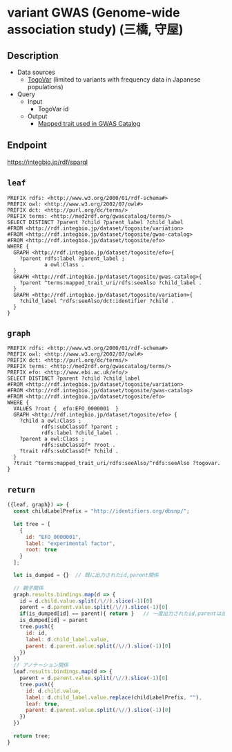 # variant GWAS (Genome-wide association study) (三橋, 守屋)

## Description

- Data sources
    -  [TogoVar](https://togovar.biosciencedbc.jp/?) (limited to variants with frequency data in Japanese populations)
- Query
    - Input
        - TogoVar id
    - Output
        -  [Mapped trait used in GWAS Catalog](https://www.ebi.ac.uk/gwas/docs/ontology)

## Endpoint

https://integbio.jp/rdf/sparql

## `leaf`
```sparql
PREFIX rdfs: <http://www.w3.org/2000/01/rdf-schema#>
PREFIX owl: <http://www.w3.org/2002/07/owl#>
PREFIX dct: <http://purl.org/dc/terms/>
PREFIX terms: <http://med2rdf.org/gwascatalog/terms/>
SELECT DISTINCT ?parent ?child ?parent_label ?child_label
#FROM <http://rdf.integbio.jp/dataset/togosite/variation>
#FROM <http://rdf.integbio.jp/dataset/togosite/gwas-catalog>
#FROM <http://rdf.integbio.jp/dataset/togosite/efo>
WHERE {
  GRAPH <http://rdf.integbio.jp/dataset/togosite/efo>{
    ?parent rdfs:label ?parent_label ;
            a owl:Class .
  }
  GRAPH <http://rdf.integbio.jp/dataset/togosite/gwas-catalog>{
    ?parent ^terms:mapped_trait_uri/rdfs:seeAlso ?child_label .
  }
  GRAPH <http://rdf.integbio.jp/dataset/togosite/variation>{
    ?child_label ^rdfs:seeAlso/dct:identifier ?child .
  }
}
```

## `graph`
```sparql
PREFIX rdfs: <http://www.w3.org/2000/01/rdf-schema#>
PREFIX owl: <http://www.w3.org/2002/07/owl#>
PREFIX dct: <http://purl.org/dc/terms/>
PREFIX terms: <http://med2rdf.org/gwascatalog/terms/>
PREFIX efo: <http://www.ebi.ac.uk/efo/>
SELECT DISTINCT ?parent ?child ?child_label
#FROM <http://rdf.integbio.jp/dataset/togosite/variation>
#FROM <http://rdf.integbio.jp/dataset/togosite/gwas-catalog>
#FROM <http://rdf.integbio.jp/dataset/togosite/efo>
WHERE {
  VALUES ?root {  efo:EFO_0000001  } 
  GRAPH <http://rdf.integbio.jp/dataset/togosite/efo> {
    ?child a owl:Class ;
           rdfs:subClassOf ?parent ;
           rdfs:label ?child_label .
    ?parent a owl:Class ;
           rdfs:subClassOf* ?root .
    ?trait rdfs:subClassOf* ?child .
  }
  ?trait ^terms:mapped_trait_uri/rdfs:seeAlso/^rdfs:seeAlso ?togovar.
}
```

## `return`
```javascript
({leaf, graph}) => {
  const childLabelPrefix = "http://identifiers.org/dbsnp/";
  
  let tree = [
    {
      id: "EFO_0000001",
      label: "experimental factor",
      root: true
    }
  ];

  let is_dumped = {}  // 既に出力されたid,parent関係
 
  // 親子関係
  graph.results.bindings.map(d => {
    id = d.child.value.split(/\//).slice(-1)[0]
    parent = d.parent.value.split(/\//).slice(-1)[0]
    if(is_dumped[id] == parent){ return }   // 一度出力されたid,parentは出力しない
    is_dumped[id] = parent
    tree.push({
      id: id,
      label: d.child_label.value,
      parent: d.parent.value.split(/\//).slice(-1)[0]
    })
  })
  // アノテーション関係
  leaf.results.bindings.map(d => {
    parent = d.parent.value.split(/\//).slice(-1)[0]
    tree.push({
      id: d.child.value,
      label: d.child_label.value.replace(childLabelPrefix, ""),
      leaf: true,
      parent: d.parent.value.split(/\//).slice(-1)[0]
    })
  })
  
  return tree;	
}
```